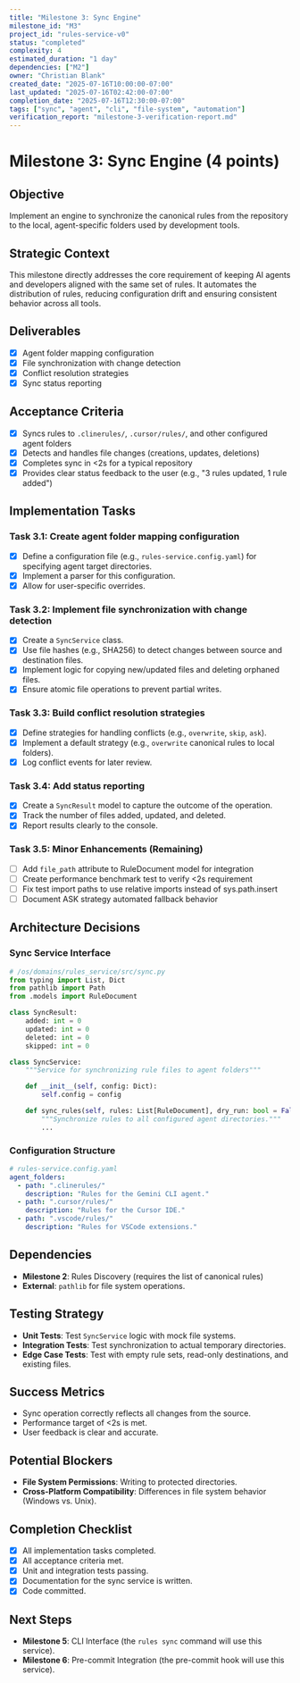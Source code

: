 ```yaml
---
title: "Milestone 3: Sync Engine"
milestone_id: "M3"
project_id: "rules-service-v0"
status: "completed"
complexity: 4
estimated_duration: "1 day"
dependencies: ["M2"]
owner: "Christian Blank"
created_date: "2025-07-16T10:00:00-07:00"
last_updated: "2025-07-16T02:42:00-07:00"
completion_date: "2025-07-16T12:30:00-07:00"
tags: ["sync", "agent", "cli", "file-system", "automation"]
verification_report: "milestone-3-verification-report.md"
---
```


# **Milestone 3: Sync Engine (4 points)**

## **Objective**
Implement an engine to synchronize the canonical rules from the repository to the local, agent-specific folders used by development tools.

## **Strategic Context**
This milestone directly addresses the core requirement of keeping AI agents and developers aligned with the same set of rules. It automates the distribution of rules, reducing configuration drift and ensuring consistent behavior across all tools.

## **Deliverables**
- [x] Agent folder mapping configuration
- [x] File synchronization with change detection
- [x] Conflict resolution strategies
- [x] Sync status reporting

## **Acceptance Criteria**
- [x] Syncs rules to `.clinerules/`, `.cursor/rules/`, and other configured agent folders
- [x] Detects and handles file changes (creations, updates, deletions)
- [x] Completes sync in <2s for a typical repository
- [x] Provides clear status feedback to the user (e.g., "3 rules updated, 1 rule added")

## **Implementation Tasks**

### **Task 3.1: Create agent folder mapping configuration**
- [x] Define a configuration file (e.g., `rules-service.config.yaml`) for specifying agent target directories.
- [x] Implement a parser for this configuration.
- [x] Allow for user-specific overrides.

### **Task 3.2: Implement file synchronization with change detection**
- [x] Create a `SyncService` class.
- [x] Use file hashes (e.g., SHA256) to detect changes between source and destination files.
- [x] Implement logic for copying new/updated files and deleting orphaned files.
- [x] Ensure atomic file operations to prevent partial writes.

### **Task 3.3: Build conflict resolution strategies**
- [x] Define strategies for handling conflicts (e.g., `overwrite`, `skip`, `ask`).
- [x] Implement a default strategy (e.g., `overwrite` canonical rules to local folders).
- [x] Log conflict events for later review.

### **Task 3.4: Add status reporting**
- [x] Create a `SyncResult` model to capture the outcome of the operation.
- [x] Track the number of files added, updated, and deleted.
- [x] Report results clearly to the console.

### **Task 3.5: Minor Enhancements (Remaining)**
- [ ] Add `file_path` attribute to RuleDocument model for integration
- [ ] Create performance benchmark test to verify <2s requirement
- [ ] Fix test import paths to use relative imports instead of sys.path.insert
- [ ] Document ASK strategy automated fallback behavior

## **Architecture Decisions**

### **Sync Service Interface**
```python
# /os/domains/rules_service/src/sync.py
from typing import List, Dict
from pathlib import Path
from .models import RuleDocument

class SyncResult:
    added: int = 0
    updated: int = 0
    deleted: int = 0
    skipped: int = 0

class SyncService:
    """Service for synchronizing rule files to agent folders"""

    def __init__(self, config: Dict):
        self.config = config

    def sync_rules(self, rules: List[RuleDocument], dry_run: bool = False) -> SyncResult:
        """Synchronize rules to all configured agent directories."""
        ...
```

### **Configuration Structure**
```yaml
# rules-service.config.yaml
agent_folders:
  - path: ".clinerules/"
    description: "Rules for the Gemini CLI agent."
  - path: ".cursor/rules/"
    description: "Rules for the Cursor IDE."
  - path: ".vscode/rules/"
    description: "Rules for VSCode extensions."
```

## **Dependencies**
- **Milestone 2**: Rules Discovery (requires the list of canonical rules)
- **External**: `pathlib` for file system operations.

## **Testing Strategy**
- **Unit Tests**: Test `SyncService` logic with mock file systems.
- **Integration Tests**: Test synchronization to actual temporary directories.
- **Edge Case Tests**: Test with empty rule sets, read-only destinations, and existing files.

## **Success Metrics**
- Sync operation correctly reflects all changes from the source.
- Performance target of <2s is met.
- User feedback is clear and accurate.

## **Potential Blockers**
- **File System Permissions**: Writing to protected directories.
- **Cross-Platform Compatibility**: Differences in file system behavior (Windows vs. Unix).

## **Completion Checklist**
- [x] All implementation tasks completed.
- [x] All acceptance criteria met.
- [x] Unit and integration tests passing.
- [x] Documentation for the sync service is written.
- [x] Code committed.

## **Next Steps**
- **Milestone 5**: CLI Interface (the `rules sync` command will use this service).
- **Milestone 6**: Pre-commit Integration (the pre-commit hook will use this service).
